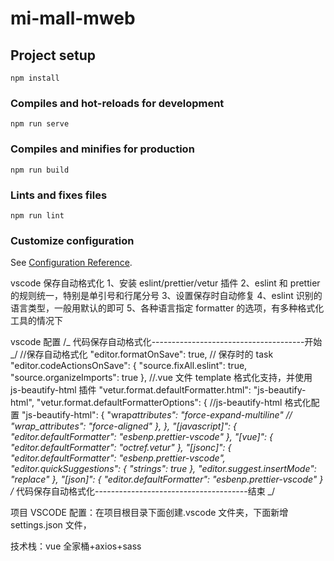 # mi-mall-mweb

## Project setup

```
npm install
```

### Compiles and hot-reloads for development

```
npm run serve
```

### Compiles and minifies for production

```
npm run build
```

### Lints and fixes files

```
npm run lint
```

### Customize configuration

See [Configuration Reference](https://cli.vuejs.org/config/).



vscode 保存自动格式化
1、安装 eslint/prettier/vetur 插件
2、eslint 和 prettier 的规则统一，特别是单引号和行尾分号
3、设置保存时自动修复
4、eslint 识别的语言类型，一般用默认的即可
5、各种语言指定 formatter 的选项，有多种格式化工具的情况下

vscode 配置
/_ 代码保存自动格式化--------------------------------------开始 _/
//保存自动格式化
"editor.formatOnSave": true,
// 保存时的 task
"editor.codeActionsOnSave": {
"source.fixAll.eslint": true,
"source.organizeImports": true
},
//.vue 文件 template 格式化支持，并使用 js-beautify-html 插件
"vetur.format.defaultFormatter.html": "js-beautify-html",
"vetur.format.defaultFormatterOptions": {
//js-beautify-html 格式化配置
"js-beautify-html": {
"wrap*attributes": "force-expand-multiline"
// "wrap_attributes": "force-aligned"
},
},
"[javascript]": {
"editor.defaultFormatter": "esbenp.prettier-vscode"
},
"[vue]": {
"editor.defaultFormatter": "octref.vetur"
},
"[jsonc]": {
"editor.defaultFormatter": "esbenp.prettier-vscode",
"editor.quickSuggestions": {
"strings": true
},
"editor.suggest.insertMode": "replace"
},
"[json]": {
"editor.defaultFormatter": "esbenp.prettier-vscode"
}
/* 代码保存自动格式化--------------------------------------结束 \_/

项目 VSCODE 配置：在项目根目录下面创建.vscode 文件夹，下面新增 settings.json 文件，

技术栈：vue 全家桶+axios+sass

